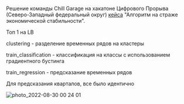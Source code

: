 Решение команды Chill Garage на хакатоне Цифрового Прорыва (Северо-Западный федеральный округ) [кейса](https://hacks-ai.ru/hackathons/757124) "Алгоритм на страже экономической стабильности".

Топ 1 на LB


clustering - разделение временных рядов на кластеры

train_classification - классификация на классы с использованием градиентного бустинга

train_regression - предсказание временных рядов

Для предсказания кварталов, все было идентично

![photo_2022-08-30 00 24 01](https://user-images.githubusercontent.com/70094557/187281836-1bc6613c-2443-445c-a660-c33632447837.jpeg)
